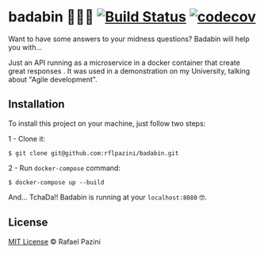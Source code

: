 # badabin 🧙🏻‍♂️ [![Build Status](https://travis-ci.org/rflpazini/badabin.svg?branch=master)](https://travis-ci.org/rflpazini/badabin) [![codecov](https://codecov.io/gh/rflpazini/badabin/branch/master/graph/badge.svg)](https://codecov.io/gh/rflpazini/badabin)
Want to have some answers to your midness questions? Badabin will help you with...

Just an API running as a microservice in a docker container that create great responses . It was used in a demonstration on my University, talking about "Agile development".

## Installation

To install this project on your machine, just follow two steps:

 1 - Clone it:
```
$ git clone git@github.com:rflpazini/badabin.git
```
 2 - Run `docker-compose` command:
```
$ docker-compose up --build
```

And... TchaDa!! Badabin is running at your `localhost:8080` 🤓.

## License

[MIT License](http://rflpazini.mit-license.org) :copyright: Rafael Pazini
